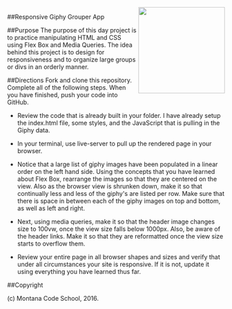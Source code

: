 <img src="http://montanacodeschool.com/wp-content/uploads/2015/06/MCS_LOGO_v1.png" width="200" align="right"/>

##Responsive Giphy Grouper App

##Purpose
The purpose of this day project is to practice manipulating HTML and CSS using Flex Box and Media Queries. The idea behind this project is to design for responsiveness and to organize large groups or divs in an orderly manner.

##Directions
Fork and clone this repository. Complete all of the following steps. When you have finished, push your code into GitHub.

* Review the code that is already built in your folder. I have already setup the index.html file, some styles, and the JavaScript that is pulling in the Giphy data.

* In your terminal, use live-server to pull up the rendered page in your browser.

* Notice that a large list of giphy images have been populated in a linear order on the left hand side. Using the concepts that you have learned about Flex Box, rearrange the images so that they are centered on the view. Also as the browser view is shrunken down, make it so that continually less and less of the giphy's are listed per row. Make sure that there is space in between each of the giphy images on top and bottom, as well as left and right.

* Next, using media queries, make it so that the header image changes size to 100vw, once the view size falls below 1000px. Also, be aware of the header links. Make it so that they are reformatted  once the view size starts to overflow them.

* Review your entire page in all browser shapes and sizes and verify that under all circumstances your site is responsive. If it is not, update it using everything you have learned thus far.

##Copyright

(c) Montana Code School, 2016.

